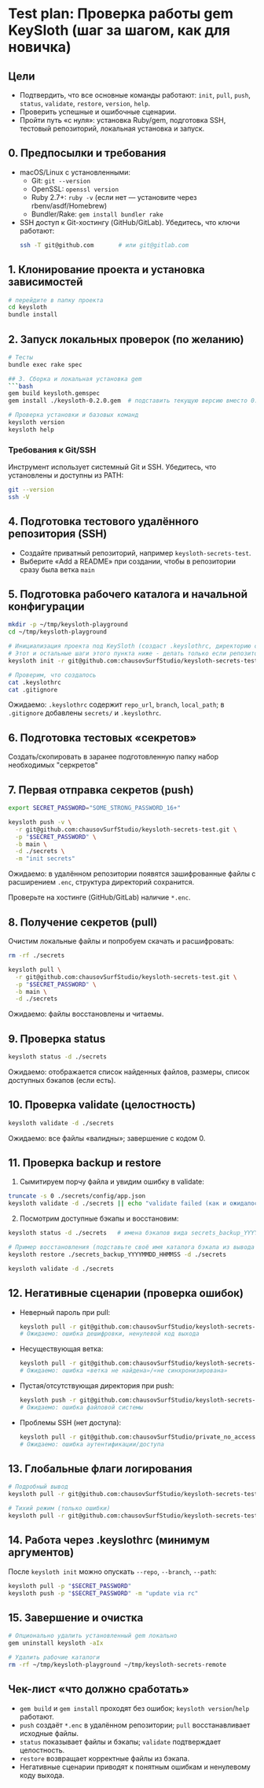 # Test plan: Проверка работы gem KeySloth (шаг за шагом, как для новичка)

## Цели
- Подтвердить, что все основные команды работают: `init`, `pull`, `push`, `status`, `validate`, `restore`, `version`, `help`.
- Проверить успешные и ошибочные сценарии.
- Пройти путь «с нуля»: установка Ruby/gem, подготовка SSH, тестовый репозиторий, локальная установка и запуск.

## 0. Предпосылки и требования
- macOS/Linux с установленными:
  - Git: `git --version`
  - OpenSSL: `openssl version`
  - Ruby 2.7+: `ruby -v` (если нет — установите через rbenv/asdf/Homebrew)
  - Bundler/Rake: `gem install bundler rake`
- SSH доступ к Git-хостингу (GitHub/GitLab). Убедитесь, что ключи работают:
  ```bash
  ssh -T git@github.com       # или git@gitlab.com
  ```

## 1. Клонирование проекта и установка зависимостей
```bash
# перейдите в папку проекта
cd keysloth
bundle install
```

## 2. Запуск локальных проверок (по желанию)
```bash
# Тесты
bundle exec rake spec

## 3. Сборка и локальная установка gem
```bash
gem build keysloth.gemspec
gem install ./keysloth-0.2.0.gem  # подставить текущую версию вместо 0.2.0

# Проверка установки и базовых команд
keysloth version
keysloth help
```

### Требования к Git/SSH
Инструмент использует системный Git и SSH. Убедитесь, что установлены и доступны из PATH:
```bash
git --version
ssh -V
```

## 4. Подготовка тестового удалённого репозитория (SSH)
- Создайте приватный репозиторий, например `keysloth-secrets-test`.
- Выберите «Add a README» при создании, чтобы в репозитории сразу была ветка `main`

## 5. Подготовка рабочего каталога и начальной конфигурации
```bash
mkdir -p ~/tmp/keysloth-playground
cd ~/tmp/keysloth-playground

# Инициализация проекта под KeySloth (создаст .keyslothrc, директорию секретов, обновит .gitignore)
# Этот и остальные шаги этого пункта ниже - делать только если репозиторий в пункте 4 до этого ни разу не создавался
keysloth init -r git@github.com:chausovSurfStudio/keysloth-secrets-test.git -b main -d ./secrets

# Проверим, что создалось
cat .keyslothrc
cat .gitignore
```

Ожидаемо: `.keyslothrc` содержит `repo_url`, `branch`, `local_path`; в `.gitignore` добавлены `secrets/` и `.keyslothrc`.

## 6. Подготовка тестовых «секретов»
Создать/скопировать в заранее подготовленную папку набор необходимых "серкретов"

## 7. Первая отправка секретов (push)
```bash
export SECRET_PASSWORD="SOME_STRONG_PASSWORD_16+"

keysloth push -v \
  -r git@github.com:chausovSurfStudio/keysloth-secrets-test.git \
  -p "$SECRET_PASSWORD" \
  -b main \
  -d ./secrets \
  -m "init secrets"
```

Ожидаемо: в удалённом репозитории появятся зашифрованные файлы с расширением `.enc`, структура директорий сохранится.

Проверьте на хостинге (GitHub/GitLab) наличие `*.enc`.

## 8. Получение секретов (pull)
Очистим локальные файлы и попробуем скачать и расшифровать:
```bash
rm -rf ./secrets

keysloth pull \
  -r git@github.com:chausovSurfStudio/keysloth-secrets-test.git \
  -p "$SECRET_PASSWORD" \
  -b main \
  -d ./secrets
```

Ожидаемо: файлы восстановлены и читаемы.

## 9. Проверка status
```bash
keysloth status -d ./secrets
```
Ожидаемо: отображается список найденных файлов, размеры, список доступных бэкапов (если есть).

## 10. Проверка validate (целостность)
```bash
keysloth validate -d ./secrets
```
Ожидаемо: все файлы «валидны»; завершение с кодом 0.

## 11. Проверка backup и restore
1) Сымитируем порчу файла и увидим ошибку в validate:
```bash
truncate -s 0 ./secrets/config/app.json
keysloth validate -d ./secrets || echo "validate failed (как и ожидалось)"
```

2) Посмотрим доступные бэкапы и восстановим:
```bash
keysloth status -d ./secrets   # именa бэкапов вида secrets_backup_YYYYMMDD_HHMMSS

# Пример восстановления (подставьте своё имя каталога бэкапа из вывода status)
keysloth restore ./secrets_backup_YYYYMMDD_HHMMSS -d ./secrets

keysloth validate -d ./secrets
```

## 12. Негативные сценарии (проверка ошибок)
- Неверный пароль при pull:
  ```bash
  keysloth pull -r git@github.com:chausovSurfStudio/keysloth-secrets-test.git -p WRONGPASS -b main -d ./secrets
  # Ожидаемо: ошибка дешифровки, ненулевой код выхода
  ```
- Несуществующая ветка:
  ```bash
  keysloth pull -r git@github.com:chausovSurfStudio/keysloth-secrets-test.git -p "$SECRET_PASSWORD" -b no_such_branch -d ./secrets
  # Ожидаемо: ошибка «ветка не найдена»/«не синхронизирована»
  ```
- Пустая/отсутствующая директория при push:
  ```bash
  keysloth push -r git@github.com:chausovSurfStudio/keysloth-secrets-test.git -p "$SECRET_PASSWORD" -d ./nope
  # Ожидаемо: ошибка файловой системы
  ```
- Проблемы SSH (нет доступа):
  ```bash
  keysloth pull -r git@github.com:chausovSurfStudio/private_no_access.git -p "$SECRET_PASSWORD"
  # Ожидаемо: ошибка аутентификации/доступа
  ```

## 13. Глобальные флаги логирования
```bash
# Подробный вывод
keysloth pull -r git@github.com:chausovSurfStudio/keysloth-secrets-test.git -p "$SECRET_PASSWORD" --verbose

# Тихий режим (только ошибки)
keysloth pull -r git@github.com:chausovSurfStudio/keysloth-secrets-test.git -p "$SECRET_PASSWORD" --quiet
```

## 14. Работа через .keyslothrc (минимум аргументов)
После `keysloth init` можно опускать `--repo`, `--branch`, `--path`:
```bash
keysloth pull -p "$SECRET_PASSWORD"
keysloth push -p "$SECRET_PASSWORD" -m "update via rc"
```

## 15. Завершение и очистка
```bash
# Опционально удалить установленный gem локально
gem uninstall keysloth -aIx

# Удалить рабочие каталоги
rm -rf ~/tmp/keysloth-playground ~/tmp/keysloth-secrets-remote
```


## Чек-лист «что должно сработать»
- `gem build` и `gem install` проходят без ошибок; `keysloth version`/`help` работают.
- `push` создаёт `*.enc` в удалённом репозитории; `pull` восстанавливает исходные файлы.
- `status` показывает файлы и бэкапы; `validate` подтверждает целостность.
- `restore` возвращает корректные файлы из бэкапа.
- Негативные сценарии приводят к понятным ошибкам и ненулевому коду выхода.



